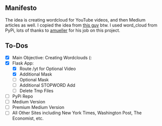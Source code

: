 ## Manifesto

The idea is creating wordcloud for YouTube videos, and then Medium articles as well. I copied the idea from [this guy](https://www.param.me/videocloud/) btw.
I used word_cloud from PyPi, lots of thanks to [amueller](https://github.com/amueller/word_cloud) for his job on this project.

## To-Dos
+ [X] Main Objective: Creating Wordclouds (:
+ [X] Flask App:
    + [X] Route /yt for Optional Video
    + [X] Additional Mask
    + [ ] Optional Mask
    + [ ] Additional STOPWORD Add
    + [ ] Delete Tmp Files
+ [ ] PyPi Repo
+ [ ] Medium Version
+ [ ] Premium Medium Version
+ [ ] All Other Sites including New York Times, Washington Post, The Economist, etc.